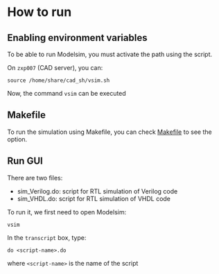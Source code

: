 # How to run

## Enabling environment variables

To be able to run Modelsim, you must activate the path using the script.

On `zxp007` (CAD server), you can:



```
source /home/share/cad_sh/vsim.sh
```

Now, the command `vsim` can be executed

## Makefile

To run the simulation using Makefile, you can check [Makefile](Makefile) to see the option.

## Run GUI

There are two files:

- sim_Verilog.do: script for RTL simulation of Verilog code
- sim_VHDL.do: script for RTL simulation of VHDL code

To run it, we first need to open Modelsim:

```
vsim
```

In the `transcript` box, type:

```
do <script-name>.do
```

where `<script-name>` is the name of the script
